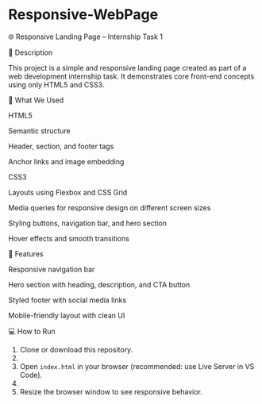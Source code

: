 # Responsive-WebPage
🌐 Responsive Landing Page – Internship Task 1

📄 Description

This project is a simple and responsive landing page created as part of a web development internship task. It demonstrates core front-end concepts using only HTML5 and CSS3.

🔧 What We Used

HTML5

   Semantic structure
   
   Header, section, and footer tags
   
   Anchor links and image embedding

CSS3

   Layouts using Flexbox and CSS Grid
   
   Media queries for responsive design on different screen sizes
   
   Styling buttons, navigation bar, and hero section
   
   Hover effects and smooth transitions

📱 Features
 
 Responsive navigation bar
 
 Hero section with heading, description, and CTA button
 
 Styled footer with social media links
 
 Mobile-friendly layout with clean UI

💻 How to Run

1. Clone or download this repository.
2. 
3. Open `index.html` in your browser (recommended: use Live Server in VS Code).
4. 
5. Resize the browser window to see responsive behavior.



